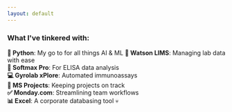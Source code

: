 ```yaml
---
layout: default
---
```


### What I've tinkered with:
**🐍 Python**: My go to for all things AI & ML 
**🧪 Watson LIMS**: Managing lab data with ease  
**🔬 Softmax Pro**: For ELISA data analysis  
**💻 Gyrolab xPlore**: Automated immunoassays  
**📅 MS Projects**: Keeping projects on track  
**✅ Monday.com**: Streamlining team workflows  
**📊 Excel**: A corporate databasing tool 💀  

